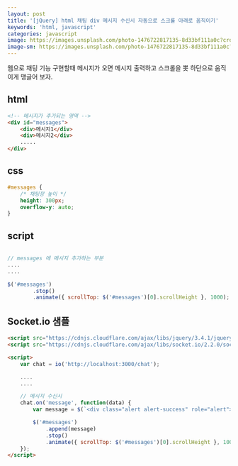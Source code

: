 ```yaml
---
layout: post
title: '[jQuery] html 채팅 div 메시지 수신시 자동으로 스크롤 아래로 움직이기'
keywords: 'html, javascript'
categories: javascript
image: https://images.unsplash.com/photo-1476722817135-8d33bf111a0c?crop=entropy&cs=tinysrgb&fit=crop&fm=jpg&h=1200&ixid=eyJhcHBfaWQiOjF9&ixlib=rb-1.2.1&q=80&w=2000
image-sm: https://images.unsplash.com/photo-1476722817135-8d33bf111a0c?crop=entropy&cs=tinysrgb&fit=crop&fm=jpg&h=1200&ixid=eyJhcHBfaWQiOjF9&ixlib=rb-1.2.1&q=80&w=2000
---
```


웹으로 채팅 기능 구현할때 메시지가 오면 메시지 출력하고 스크롤을 뽓 하단으로 움직이게 맹글어 보자.

## html

```html
<!-- 메시지가 추가되는 영역 -->
<div id="messages">
    <div>메시지1</div>
    <div>메시지2</div>
    .....
</div>
```

<ins class="adsbygoogle"
     style="display:block; text-align:center;"
     data-ad-layout="in-article"
     data-ad-format="fluid"
     data-ad-client="ca-pub-7073298118440059"
     data-ad-slot="8400970402"></ins>

<script>
     (adsbygoogle = window.adsbygoogle || []).push({});
</script>

## css

```css
#messages {
    /* 채팅창 높이 */
    height: 300px;
    overflow-y: auto;
}
```

## script

```js

// messages 에 메시지 추가하는 부분
....
....

$('#messages')
        .stop()
        .animate({ scrollTop: $('#messages')[0].scrollHeight }, 1000);

```

## Socket.io 샘플

```html
<script src="https://cdnjs.cloudflare.com/ajax/libs/jquery/3.4.1/jquery.min.js"></script>
<script src="https://cdnjs.cloudflare.com/ajax/libs/socket.io/2.2.0/socket.io.js"></script>

<script>
    var chat = io('http://localhost:3000/chat');

    ....
    ....

    // 메시지 수신시
    chat.on('message', function(data) {
        var message = $(`<div class="alert alert-success" role="alert">${data.name} : ${data.msg}</div>`);

        $('#messages')
            .append(message)
            .stop()
            .animate({ scrollTop: $('#messages')[0].scrollHeight }, 1000);
    });
</script>
```

<ins class="adsbygoogle"
     style="display:block; text-align:center;"
     data-ad-layout="in-article"
     data-ad-format="fluid"
     data-ad-client="ca-pub-7073298118440059"
     data-ad-slot="8400970402"></ins>

<script>
     (adsbygoogle = window.adsbygoogle || []).push({});
</script>
